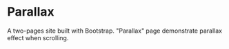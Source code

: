 # Parallax
A two-pages site built with Bootstrap. "Parallax" page demonstrate parallax effect when scrolling.
